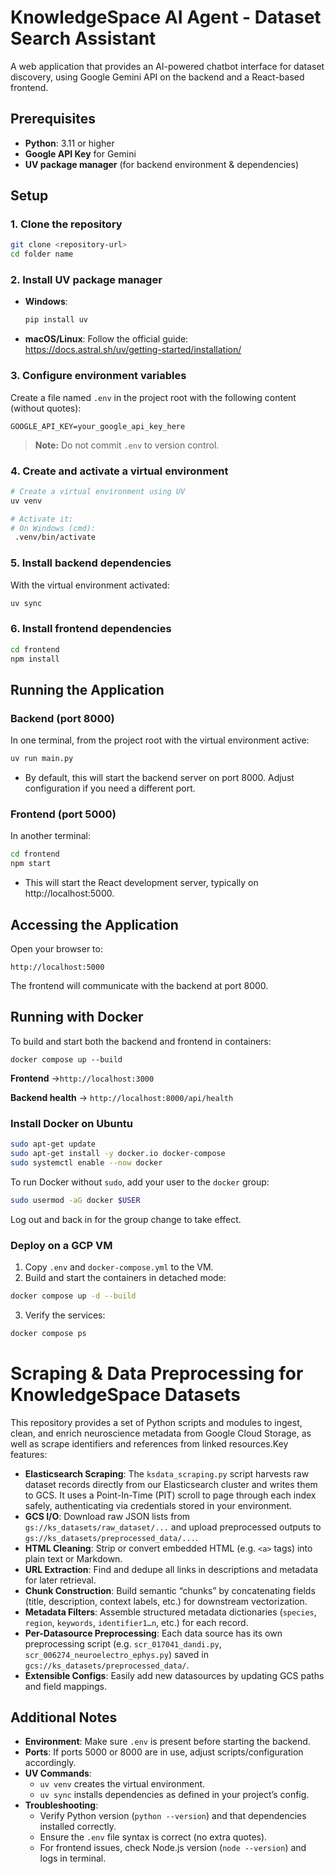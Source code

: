# KnowledgeSpace AI Agent - Dataset Search Assistant

A web application that provides an AI-powered chatbot interface for dataset discovery, using Google Gemini API on the backend and a React-based frontend.

## Prerequisites

- **Python**: 3.11 or higher
- **Google API Key** for Gemini
- **UV package manager** (for backend environment & dependencies)

## Setup

### 1. Clone the repository

```bash
git clone <repository-url>
cd folder name
```

### 2. Install UV package manager

- **Windows**:
  ```bash
  pip install uv
  ```
- **macOS/Linux**:
  Follow the official guide:
  https://docs.astral.sh/uv/getting-started/installation/

### 3. Configure environment variables

Create a file named `.env` in the project root with the following content (without quotes):

```
GOOGLE_API_KEY=your_google_api_key_here
```

> **Note:** Do not commit `.env` to version control.

### 4. Create and activate a virtual environment

```bash
# Create a virtual environment using UV
uv venv

# Activate it:
# On Windows (cmd):
 .venv/bin/activate

```

### 5. Install backend dependencies

With the virtual environment activated:

```bash
uv sync
```

### 6. Install frontend dependencies

```bash
cd frontend
npm install

```

## Running the Application

### Backend (port 8000)

In one terminal, from the project root with the virtual environment active:

```bash
uv run main.py
```

- By default, this will start the backend server on port 8000. Adjust configuration if you need a different port.

### Frontend (port 5000)

In another terminal:

```bash
cd frontend
npm start
```

- This will start the React development server, typically on http://localhost:5000.

## Accessing the Application

Open your browser to:

```
http://localhost:5000
```

The frontend will communicate with the backend at port 8000.

## Running with Docker

To build and start both the backend and frontend in containers:

```
docker compose up --build
```

**Frontend** →``http://localhost:3000``

**Backend health** → ``http://localhost:8000/api/health``

### Install Docker on Ubuntu

```bash
sudo apt-get update
sudo apt-get install -y docker.io docker-compose
sudo systemctl enable --now docker
```

To run Docker without `sudo`, add your user to the `docker` group:

```bash
sudo usermod -aG docker $USER
```
Log out and back in for the group change to take effect.

### Deploy on a GCP VM

1. Copy `.env` and `docker-compose.yml` to the VM.
2. Build and start the containers in detached mode:

```bash
docker compose up -d --build
```

3. Verify the services:

```bash
docker compose ps
```

# Scraping & Data Preprocessing for KnowledgeSpace Datasets

This repository provides a set of Python scripts and modules to ingest, clean, and enrich neuroscience metadata from Google Cloud Storage, as well as scrape  identifiers and references from linked resources.Key features:

- **Elasticsearch Scraping**: The `ksdata_scraping.py` script harvests raw dataset records directly from our Elasticsearch cluster and writes them to GCS. It uses a Point-In-Time (PIT) scroll to page through each index safely, authenticating via credentials stored in your environment.
- **GCS I/O**: Download raw JSON lists from `gs://ks_datasets/raw_dataset/...` and upload preprocessed outputs to `gs://ks_datasets/preprocessed_data/...`.
- **HTML Cleaning**: Strip or convert embedded HTML (e.g. `<a>` tags) into plain text or Markdown.
- **URL Extraction**: Find and dedupe all links in descriptions and metadata for later retrieval.
- **Chunk Construction**: Build semantic “chunks” by concatenating fields (title, description, context labels, etc.) for downstream vectorization.
- **Metadata Filters**: Assemble structured metadata dictionaries (`species`, `region`, `keywords`, `identifier1…n`, etc.) for each record.
- **Per-Datasource Preprocessing**: Each data source has its own preprocessing script (e.g. `scr_017041_dandi.py`, `scr_006274_neuroelectro_ephys.py`) saved in `gcs://ks_datasets/preprocessed_data/`.
- **Extensible Configs**: Easily add new datasources by updating GCS paths and field mappings.

## Additional Notes

- **Environment**: Make sure `.env` is present before starting the backend.
- **Ports**: If ports 5000 or 8000 are in use, adjust scripts/configuration accordingly.
- **UV Commands**:
  - `uv venv` creates the virtual environment.
  - `uv sync` installs dependencies as defined in your project’s config.
- **Troubleshooting**:
  - Verify Python version (`python --version`) and that dependencies installed correctly.
  - Ensure the `.env` file syntax is correct (no extra quotes).
  - For frontend issues, check Node.js version (`node --version`) and logs in terminal.

